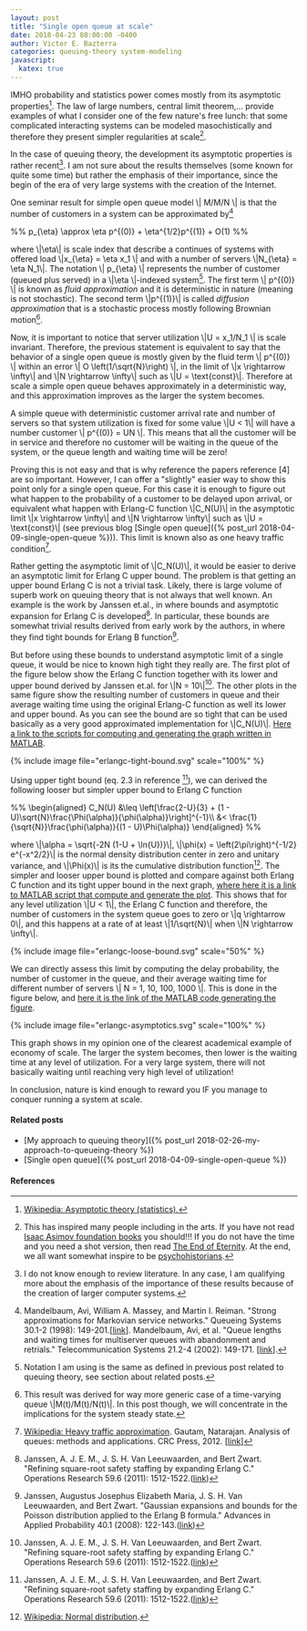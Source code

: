 ```yaml
---
layout: post
title: "Single open queue at scale"
date: 2018-04-23 08:00:00 -0400
author: Victor E. Bazterra
categories: queuing-theory system-modeling
javascript:
  katex: true
---
```


IMHO probability and statistics power comes mostly from its asymptotic properties[^1]. The law of large numbers, central limit theorem,... provide examples of what I consider one of the few nature's free lunch: that some complicated interacting systems can be modeled masochistically and therefore they present simpler regularities at scale[^2].

In the case of queuing theory, the development its asymptotic properties is rather recent[^3]. I am not sure about the results themselves (some known for quite some time) but rather the emphasis of their importance, since the begin of the era of very large systems with the creation of the Internet.

One seminar result for simple open queue model \\| M/M/N \\| is that the number of customers in a system can be approximated by[^4]

<p>%%
p_{\eta} \approx \eta p^{(0)} + \eta^{1/2}p^{(1)} + O(1)
%%</p>

where \\|\eta\\| is scale index that describe a continues of systems with offered load \\|x_{\eta} = \eta x_1 \\| and with a number of servers \\|N_{\eta} = \eta N_1\\|. The notation \\| p_{\eta} \\| represents the number of customer (queued plus served) in a \\|\eta \\|-indexed system[^5]. The first term \\| p^{(0)} \\| is known as *fluid approximation* and it is deterministic in nature (meaning is not stochastic). The second term \\|p^{(1)}\\| is called *diffusion approximation* that is a stochastic process mostly following Brownian motion[^6].

Now, it is important to notice that server utilization \\|U = x_1/N_1 \\| is scale invariant. Therefore, the previous statement is equivalent to say that the behavior of a single open queue is mostly given by the fluid term \\| p^{(0)} \\| within an error \\| O \left(1/\sqrt{N}\right) \\|, in the limit of \\|x \rightarrow \infty\\| and \\|N \rightarrow \infty\\| such as \\|U = \text{const}\\|. Therefore at scale a simple open queue behaves approximately in a deterministic way, and this approximation improves as the larger the system becomes.

A simple queue with deterministic customer arrival rate and number of servers so that system utilization is fixed for some value \\|U < 1\\| will have a number customer \\| p^{(0)} = UN \\|. This means that all the customer will be in service and therefore no customer will be waiting in the queue of the system, or the queue length and waiting time will be zero!

Proving this is not easy and that is why reference the papers reference [4] are so important. However, I can offer a "slightly" easier way to show this point only for a single open queue. For this case it is enough to figure out what happen to the probability of a customer to be delayed upon arrival, or equivalent what happen with Erlang-C function \\|C_N(U)\\| in the asymptotic limit \\|x \rightarrow \infty\\| and \\|N \rightarrow \infty\\| such as \\|U = \text{const}\\| (see previous blog [Single open queue]({% post_url 2018-04-09-single-open-queue %})). This limit is known also as one heavy traffic condition[^7].

Rather getting the asymptotic limit of \\|C_N(U)\\|, it would be easier to derive an asymptotic limit for Erlang C upper bound. The problem is that getting an upper bound Erlang C is not a trivial task. Likely, there is large volume of superb work on queuing theory that is not always that well known. An example is the work by Janssen et.al., in where bounds and asymptotic expansion for Erlang C is developed[^8]. In particular, these bounds are somewhat trivial results derived from early work by the authors, in where they find tight bounds for Erlang B function[^9].

But before using these bounds to understand asymptotic limit of a single queue, it would be nice to known high tight they really are. The first plot of the figure below show the Erlang C function together with its lower and upper bound derived by Janssen et.al. for \\|N = 10\\|[^8]. The other plots in the same figure show the resulting number of customers in queue and their average waiting time using the original Erlang-C function as well its lower and upper bound. As you can see the bound are so tight that can be used basically as a very good approximated implementation for \\|C_N(U)\\|. [Here a link to the scripts for computing and generating the graph written in MATLAB](https://github.com/baites/examples/blob/master/analyses/queueing/MMnQueue/show_erlangc_tight_bounds.m).

{% include image file="erlangc-tight-bound.svg" scale="100%" %}

Using upper tight bound (eq. 2.3 in reference [^8]), we can derived the following looser but simpler upper bound to Erlang C function

<p>%%
\begin{aligned}
    C_N(U) &\leq \left[\frac{2-U}{3} + (1 - U)\sqrt{N}\frac{\Phi(\alpha)}{\phi(\alpha)}\right]^{-1}\\
    &< \frac{1}{\sqrt{N}}\frac{\phi(\alpha)}{(1 - U)\Phi(\alpha)}
\end{aligned}
%%</p>

where \\|\alpha = \sqrt{-2N (1-U + \ln{U})}\\|, \\|\phi(x) = \left(2\pi\right)^{-1/2} e^{-x^2/2}\\| is the normal density distribution center in zero and unitary variance, and \\|\Phi(x)\\| is its the cumulative distribution function[^10]. The simpler and looser upper bound is plotted and compare against both Erlang C function and its tight upper bound in the next graph, [where here it is a link to MATLAB script that compute and generate the plot](https://github.com/baites/examples/blob/master/analyses/queueing/MMnQueue/show_erlangc_upper_bounds.m). This shows that for any level utilization \\|U < 1\\|, the Erlang C function and therefore, the number of customers in the system queue goes to zero or \\|q \rightarrow 0\\|, and this happens at a rate of at least \\|1/\sqrt{N}\\| when \\|N \rightarrow \infty\\|.

{% include image file="erlangc-loose-bound.svg" scale="50%" %}

We can directly assess this limit by computing the delay probability, the number of customer in the queue, and their average waiting time for different number of servers \\| N = 1, 10, 100, 1000 \\|. This is done in the figure below, and [here it is the link of the MATLAB code generating the figure](https://github.com/baites/examples/blob/master/analyses/queueing/MMnQueue/show_erlangc_asympt.m).

{% include image file="erlangc-asymptotics.svg" scale="100%" %}

This graph shows in my opinion one of the clearest academical example of economy of scale. The larger the system becomes, then lower is the waiting time at any level of utilization. For a very large system, there will not basically waiting until reaching very high level of utilization!

In conclusion, nature is kind enough to reward you IF you manage to conquer running a system at scale.

#### Related posts

* [My approach to queuing theory]({% post_url 2018-02-26-my-approach-to-queueing-theory %})
* [Single open queue]({% post_url 2018-04-09-single-open-queue %})

#### References

[^1]: [Wikipedia: Asymptotic theory (statistics).](https://en.wikipedia.org/wiki/Asymptotic_theory_(statistics))
[^2]: This has inspired many people including in the arts. If you have not read [Isaac Asimov foundation books](https://en.wikipedia.org/wiki/Foundation_series) you should!!! If you do not have the time and you need a shot version, then read [The End of Eternity](https://en.wikipedia.org/wiki/The_End_of_Eternity). At the end, we all want somewhat inspire to be [psychohistorians](https://www.theguardian.com/books/2012/dec/04/paul-krugman-asimov-economics).
[^3]: I do not know enough to review literature. In any case, I am qualifying more about the emphasis of the importance of these results because of the creation of larger computer systems.
[^4]: Mandelbaum, Avi, William A. Massey, and Martin I. Reiman. "Strong approximations for Markovian service networks." Queueing Systems 30.1-2 (1998): 149-201.[[link](https://link.springer.com/article/10.1023/A:1019112920622)]. Mandelbaum, Avi, et al. "Queue lengths and waiting times for multiserver queues with abandonment and retrials." Telecommunication Systems 21.2-4 (2002): 149-171. [[link](https://link.springer.com/article/10.1023/A:1020921829517)].
[^5]: Notation I am using is the same as defined in previous post related to queuing theory, see section about related posts.
[^6]: This result was derived for way more generic case of a time-varying queue \\|M(t)/M(t)/N(t)\\|. In this post though, we will concentrate in the implications for the system steady state.
[^7]: [Wikipedia: Heavy traffic approximation](https://en.wikipedia.org/wiki/Heavy_traffic_approximation). Gautam, Natarajan. Analysis of queues: methods and applications. CRC Press, 2012. [[link](https://www.crcpress.com/Analysis-of-Queues-Methods-and-Applications/Gautam/p/book/9781138073067)]
[^8]: Janssen, A. J. E. M., J. S. H. Van Leeuwaarden, and Bert Zwart. "Refining square-root safety staffing by expanding Erlang C." Operations Research 59.6 (2011): 1512-1522.([link](https://pubsonline.informs.org/doi/abs/10.1287/opre.1110.0991))
[^9]: Janssen, Augustus Josephus Elizabeth Maria, J. S. H. Van Leeuwaarden, and Bert Zwart. "Gaussian expansions and bounds for the Poisson distribution applied to the Erlang B formula." Advances in Applied Probability 40.1 (2008): 122-143.([link](https://www.cambridge.org/core/journals/advances-in-applied-probability/article/gaussian-expansions-and-bounds-for-the-poisson-distribution-applied-to-the-erlang-b-formula/76DB4F08E5A5DE90D85A90E9D0788DA7#))
[^10]: [Wikipedia: Normal distribution](https://en.wikipedia.org/wiki/Normal_distribution).
